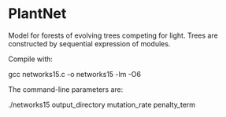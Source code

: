 # PlantNet

Model for forests of evolving trees competing for light. Trees are constructed by sequential expression of modules.

Compile with: 

gcc networks15.c -o networks15 -lm -O6

The command-line parameters are:

./networks15 output_directory mutation_rate penalty_term
